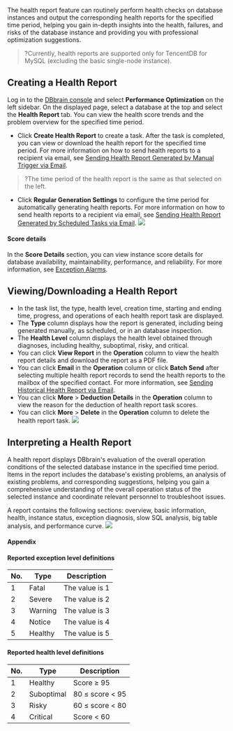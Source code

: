 The health report feature can routinely perform health checks on database instances and output the corresponding health reports for the specified time period, helping you gain in-depth insights into the health, failures, and risks of the database instance and providing you with professional optimization suggestions.

>?Currently, health reports are supported only for TencentDB for MySQL (excluding the basic single-node instance).

## Creating a Health Report
Log in to the [DBbrain console](https://console.cloud.tencent.com/dbbrain/analysis) and select **Performance Optimization** on the left sidebar. On the displayed page, select a database at the top and select the **Health Report** tab. You can view the health score trends and the problem overview for the specified time period.
- Click **Create Health Report** to create a task. After the task is completed, you can view or download the health report for the specified time period. For more information on how to send health reports to a recipient via email, see [Sending Health Report Generated by Manual Trigger via Email](https://intl.cloud.tencent.com/document/product/1035/39371).
>?The time period of the health report is the same as that selected on the left.
- Click **Regular Generation Settings** to configure the time period for automatically generating health reports. For more information on how to send health reports to a recipient via email, see [Sending Health Report Generated by Scheduled Tasks via Email](https://intl.cloud.tencent.com/document/product/1035/39371).
![](https://main.qcloudimg.com/raw/60420696f50da3e8d4b2bd7de0a69065.png)

#### Score details
In the **Score Details** section, you can view instance score details for database availability, maintainability, performance, and reliability. For more information, see [Exception Alarms](https://intl.cloud.tencent.com/document/product/1035/37177).

## Viewing/Downloading a Health Report
- In the task list, the type, health level, creation time, starting and ending time, progress, and operations of each health report task are displayed.
 - The **Type** column displays how the report is generated, including being generated manually, as scheduled, or in an database inspection.
 - The **Health Level** column displays the health level obtained through diagnoses, including healthy, suboptimal, risky, and critical.
- You can click **View Report** in the **Operation** column to view the health report details and download the report as a PDF file.
- You can click **Email** in the **Operation** column or click **Batch Send** after selecting multiple health report records to send the health reports to the mailbox of the specified contact. For more information, see [Sending Historical Health Report via Email](https://intl.cloud.tencent.com/document/product/1035/39371).
- You can click **More** > **Deduction Details** in the **Operation** column to view the reason for the deduction of health report task scores.
- You can click **More** > **Delete** in the **Operation** column to delete the health report task.
![](https://main.qcloudimg.com/raw/3585a278207d97802997f94da98ec0ef.png)

## Interpreting a Health Report
A health report displays DBbrain's evaluation of the overall operation conditions of the selected database instance in the specified time period. Items in the report includes the database's existing problems, an analysis of existing problems, and corresponding suggestions, helping you gain a comprehensive understanding of the overall operation status of the selected instance and coordinate relevant personnel to troubleshoot issues.

A report contains the following sections: overview, basic information, health, instance status, exception diagnosis, slow SQL analysis, big table analysis, and performance curve.
![](https://main.qcloudimg.com/raw/7b72c424b10c1abd1572c0f6ee64f2de.png)

#### Appendix
#### Reported exception level definitions

| No. | Type | Description |
| ---- | ---- | ------ |
| 1 | Fatal | The value is 1 |
| 2 | Severe | The value is 2 |
| 3 | Warning | The value is 3 |
| 4 | Notice | The value is 4 |
| 5 | Healthy | The value is 5 |

#### Reported health level definitions
| No. | Type | Description |
| ---- | ------ | --------------------- |
| 1 | Healthy | Score ≥ 95 |
| 2 | Suboptimal |80 ≤ score < 95 |
| 3 | Risky | 60 ≤ score < 80 |
| 4 | Critical | Score < 60 |


